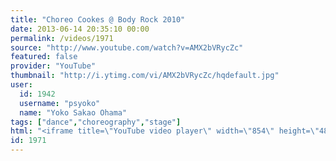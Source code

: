 ```yaml
---
title: "Choreo Cookes @ Body Rock 2010"
date: 2013-06-14 20:35:10 00:00
permalink: /videos/1971
source: "http://www.youtube.com/watch?v=AMX2bVRycZc"
featured: false
provider: "YouTube"
thumbnail: "http://i.ytimg.com/vi/AMX2bVRycZc/hqdefault.jpg"
user:
  id: 1942
  username: "psyoko"
  name: "Yoko Sakao Ohama"
tags: ["dance","choreography","stage"]
html: "<iframe title=\"YouTube video player\" width=\"854\" height=\"480\" src=\"http://www.youtube.com/embed/AMX2bVRycZc?wmode=transparent\" frameborder=\"0\" allowfullscreen></iframe>"
id: 1971
---
```


